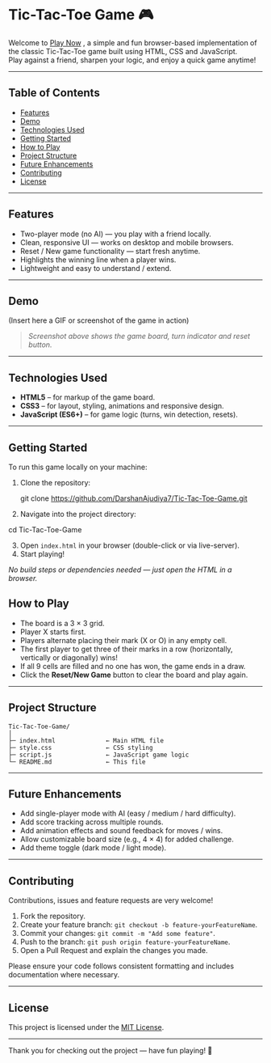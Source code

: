 
# Tic-Tac-Toe Game 🎮

Welcome to [Play Now](gamernldiumtb.netlify.app)
, a simple and fun browser-based implementation of the classic Tic-Tac-Toe game built using HTML, CSS and JavaScript.  
Play against a friend, sharpen your logic, and enjoy a quick game anytime!

---

## Table of Contents
- [Features](#features)  
- [Demo](#demo)  
- [Technologies Used](#technologies-used)  
- [Getting Started](#getting-started)  
- [How to Play](#how-to-play)  
- [Project Structure](#project-structure)  
- [Future Enhancements](#future-enhancements)  
- [Contributing](#contributing)  
- [License](#license)  

---

## Features
- Two-player mode (no AI) — you play with a friend locally.  
- Clean, responsive UI — works on desktop and mobile browsers.  
- Reset / New game functionality — start fresh anytime.  
- Highlights the winning line when a player wins.  
- Lightweight and easy to understand / extend.  

---

## Demo  
(Insert here a GIF or screenshot of the game in action)  
> *Screenshot above shows the game board, turn indicator and reset button.*

---

## Technologies Used
- **HTML5** – for markup of the game board.  
- **CSS3** – for layout, styling, animations and responsive design.  
- **JavaScript (ES6+)** – for game logic (turns, win detection, resets).  

---

## Getting Started  
To run this game locally on your machine:

1. Clone the repository:  
   
   git clone https://github.com/DarshanAjudiya7/Tic-Tac-Toe-Game.git


2. Navigate into the project directory:


  cd Tic-Tac-Toe-Game

3. Open `index.html` in your browser (double-click or via live-server).
4. Start playing!

*No build steps or dependencies needed — just open the HTML in a browser.*


## How to Play

* The board is a 3 × 3 grid.
* Player X starts first.
* Players alternate placing their mark (X or O) in any empty cell.
* The first player to get three of their marks in a row (horizontally, vertically or diagonally) wins!
* If all 9 cells are filled and no one has won, the game ends in a draw.
* Click the **Reset/New Game** button to clear the board and play again.

---

## Project Structure

```
Tic-Tac-Toe-Game/
│  
├─ index.html              ← Main HTML file  
├─ style.css               ← CSS styling  
├─ script.js               ← JavaScript game logic  
└─ README.md               ← This file  
```

---

## Future Enhancements

* Add single-player mode with AI (easy / medium / hard difficulty).
* Add score tracking across multiple rounds.
* Add animation effects and sound feedback for moves / wins.
* Allow customizable board size (e.g., 4 × 4) for added challenge.
* Add theme toggle (dark mode / light mode).

---

## Contributing

Contributions, issues and feature requests are very welcome!

1. Fork the repository.
2. Create your feature branch: `git checkout -b feature-yourFeatureName`.
3. Commit your changes: `git commit -m "Add some feature"`.
4. Push to the branch: `git push origin feature-yourFeatureName`.
5. Open a Pull Request and explain the changes you made.

Please ensure your code follows consistent formatting and includes documentation where necessary.

---

## License  
This project is licensed under the [MIT License](./LICENSE).

---

Thank you for checking out the project — have fun playing! 🙌

```


